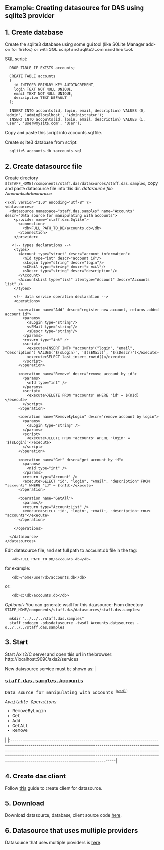 ## Example: Creating datasource for DAS using sqlite3 provider ##

## 1. Create database ##

Create the sqlite3 database using some gui tool (like SQLite Manager add-on for firefox) or with SQL script and sqlite3 command line tool.

SQL script:
```
  DROP TABLE IF EXISTS accounts;

  CREATE TABLE accounts
  (
    id INTEGER PRIMARY KEY AUTOINCREMENT,
    login TEXT NOT NULL UNIQUE,
    email TEXT NOT NULL UNIQUE,
    description TEXT DEFAULT ''
  );

  INSERT INTO accounts(id, login, email, description) VALUES (0, 'admin', 'admin@localhost', 'Administrator');
  INSERT INTO accounts(id, login, email, description) VALUES (1, 'user', 'user@mysite.com', 'User');

```

Copy and paste this script into accounts.sql file.

Create sqlite3 database from script:
```
  sqlite3 accounts.db <accounts.sql
```

## 2. Create datasource file ##

Create directory `$(STAFF_HOME)/components/staff.das/datasources/staff.das.samples`, copy and paste datasource file into this dir.
_datasource file Accounts.datasources:_
```
<?xml version="1.0" encoding="utf-8" ?>
<datasources>
  <datasource namespace="staff.das.samples" name="Accounts" descr="Data source for manipulating with accounts">
    <provider name="staff.das.Sqlite">
      <connection>
        <db>FULL_PATH_TO_DB/accounts.db</db>
      </connection>
    </provider>

   <!-- types declarations -->
    <types>
      <Account type="struct" descr="account information">
        <nId type="int" descr="account id"/>
        <sLogin type="string" descr="login"/>
        <sEMail type="string" descr="e-mail"/>
        <sDescr type="string" descr="description"/>
      </Account>
      <AccountsList type="list" itemtype="Account" descr="Accounts list" />
    </types>

    <!-- data service operation declaration -->
    <operations>

      <operation name="Add" descr="register new account, returns added account id">
        <params>
          <sLogin type="string"/>
          <sEMail type="string"/>
          <sDescr type="string"/>
        </params>
        <return type="int" />
        <script>
          <execute>INSERT INTO "accounts"("login", "email", "description") VALUES('$(sLogin)', '$(sEMail)', '$(sDescr)')</execute>
          <execute>SELECT last_insert_rowid()</execute>
        </script>
      </operation>

      <operation name="Remove" descr="remove account by id">
        <params>
          <nId type="int" />
        </params>
        <script>
          <execute>DELETE FROM "accounts" WHERE "id" = $(nId)</execute>
        </script>
      </operation>

      <operation name="RemoveByLogin" descr="remove account by login">
        <params>
          <sLogin type="string" />
        </params>
        <script>
          <execute>DELETE FROM "accounts" WHERE "login" = '$(sLogin)'</execute>
        </script>
      </operation>

      <operation name="Get" descr="get account by id">
        <params>
          <nId type="int" />
        </params>
        <return type="Account" />
        <execute>SELECT "id", "login", "email", "description" FROM "accounts" WHERE "id" = $(nId)</execute>
      </operation>

      <operation name="GetAll">
        <params/>
        <return type="AccountsList" />
        <execute>SELECT "id", "login", "email", "description" FROM "accounts"</execute>
      </operation>

    </operations>

  </datasource>
</datasources>
```

Edit datasource file, and set full path to account.db file in the tag:
```
   <db>FULL_PATH_TO_DB/accounts.db</db>
```

for example:
```
   <db>/home/user/db/accounts.db</db>
```

or:
```
   <db>c:\db\accounts.db</db>
```

_Optionaly_ You can generate wsdl for this datasource:
From directory `STAFF_HOME/components/staff.das/datasources/staff.das.samples`:
```
  mkdir "../../../staff.das.samples"
  staff_codegen -pdasdatasource -twsdl Accounts.datasources -o../../../staff.das.samples
```

## 3. Start ##

Start Axis2/C server and open this url in the browser:
http://localhost:9090/axis2/services

New datasource service must be shown as:
|<font face='courier'><h3><u>staff.das.samples.Accounts</u></h3><p>Data source for manipulating with accounts <sup><a><code>[</code><a href='http://localhost:9090/axis2/services/staff.das.samples.Accounts?wsdl'>wsdl</a><code>]</code></a></sup></p><i>Available Operations</i> <ul><li>RemoveByLogin</li><li>Get</li><li>Add</li><li>GetAll</li><li>Remove</li></ul></font>|
|:-----------------------------------------------------------------------------------------------------------------------------------------------------------------------------------------------------------------------------------------------------------------------------------------------------------------------------------------------------------------------------|

## 4. Create das client ##

Follow [this](ExampleDasClient.md) guide to create client for datasource.

## 5. Download ##

Download datasource, database, client source code [here](http://code.google.com/p/staff/downloads/detail?name=samples.das.Accounts.7z).

## 6. Datasource that uses multiple providers ##

Datasource that uses multiple providers is [here](DasMultipleProviders.md).